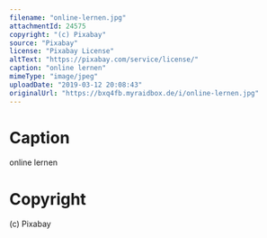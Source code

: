 ```yaml
---
filename: "online-lernen.jpg"
attachmentId: 24575
copyright: "(c) Pixabay"
source: "Pixabay"
license: "Pixabay License"
altText: "https://pixabay.com/service/license/"
caption: "online lernen"
mimeType: "image/jpeg"
uploadDate: "2019-03-12 20:08:43"
originalUrl: "https://bxq4fb.myraidbox.de/i/online-lernen.jpg"
---
```


# Caption

online lernen

# Copyright

(c) Pixabay
